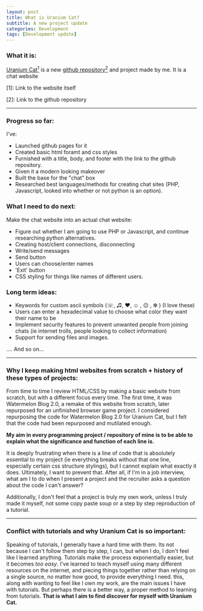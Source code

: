 ```yaml
---
layout: post
title: What is Uranium Cat?
subtitle: A new project update
categories: Development
tags: [Development update]
---
```


### What it is:

[Uranium Cat<sup>1</sup>](https://m-watermelon.github.io/Uranium-cat/)  is a new [github repository<sup>2</sup>](https://github.com/M-watermelon/Uranium-cat) and project made by me. It is a chat website

[1]: Link to the website itself

[2]: Link to the github repository

---
### Progress so far:

I've:
- Launched github pages for it
- Created basic html foramt and css styles 
- Furnished with a title, body, and footer with the link to the github repository.
- Given it a modern looking makeover
- Built the base for the "chat" box
- Researched best languages/methods for creating chat sites (PHP, Javascript, looked into whether or not python is an option).

### What I need to do next:

Make the chat website into an actual chat website:
- Figure out whether I am going to use PHP or Javascript, and continue researching python alternatives.
- Creating host/client connections, disconnecting
- Write/send messages
- Send button
- Users can choose/enter names
- 'Exit' button
- CSS styling for things like names of different users.

### Long term ideas:

- Keywords for custom ascii symbols (☏, ♫, ♥,  ☺ ,  ☹ , ❇ ) (I love these)
- Users can enter a hexadecimal value to choose what color they want their name to be
- Implement security features to prevent unwanted people from joining chats (ie internet trolls, people looking to collect information)
- Support for sending files and images.


.... And so on...

---
### Why I keep making html websites from scratch + history of these types of projects:


From time to time I review HTML/CSS by making a basic website from scratch, but with a different focus every time. The first time, it was Watermelon Blog 2.0, a remake of this website from scratch, later repurposed for an unfinished browser game project. I considered repurposing the code for Watermelon Blog 2.0 for Uranium Cat, but I felt that the code had been repurposed and mutilated enough. 


**My aim in every programming project / repository of mine is to be able to explain what the significance and function of each line is.**

It is deeply frustrating when there is a line of code that is absolutely essential to my project (ie everything breaks without that one line, especially certain css structure stylings), but I cannot explain what exactly it does. Ultimately, I want to prevent that. After all, if I'm in a job interview, what am I to do when I present a project and the recruiter asks a question about the code I can't answer? 

Additionally, I don't feel that a project is truly my own work, unless I truly made it myself, not some copy paste soup or a step by step reproduction of a tutorial.

---

### Conflict with tutorials and why Uranium Cat is so important:
Speaking of tutorials, I generally have a hard time with them. Its not because I can't follow them step by step, I can, but when I do, I don't feel like I learned anything. Tutorials make the process exponentially easier, but it becomes *too easy*. I've learned to teach myself using many different resources on the internet, and piecing things together rather than relying on a single source, no matter how good, to provide everything I need. this, along with wanting to feel like I own my work, are the main issues I have with tutorials. But perhaps there is a better way, a proper method to learning from tutorials. **That is what I aim to find discover for myself with Uranium Cat.**